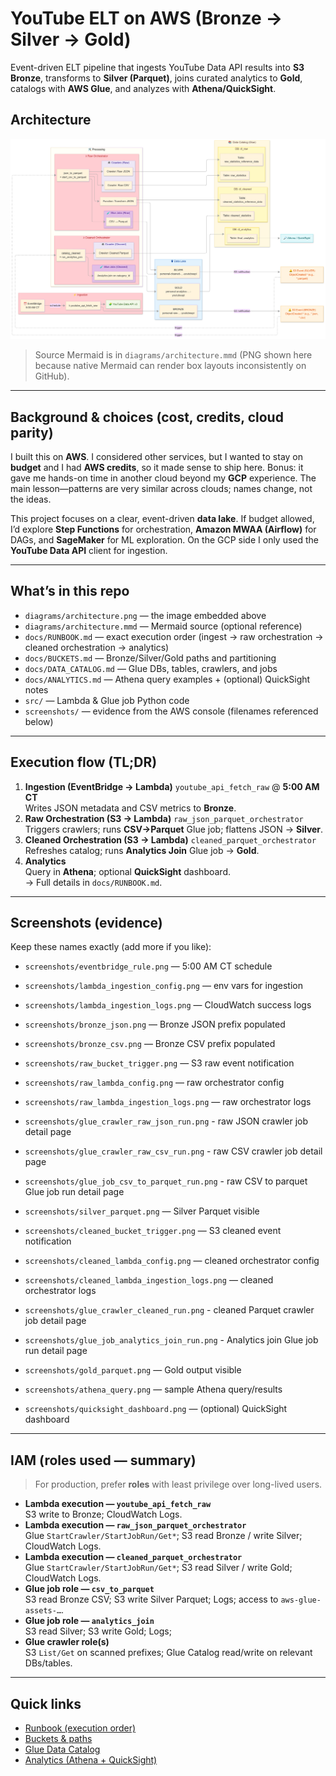 # YouTube ELT on AWS (Bronze → Silver → Gold)

Event-driven ELT pipeline that ingests YouTube Data API results into **S3 Bronze**, transforms to **Silver (Parquet)**, joins curated analytics to **Gold**, catalogs with **AWS Glue**, and analyzes with **Athena/QuickSight**.

## Architecture

![Architecture](diagrams/arquitecture_image.png)

> Source Mermaid is in `diagrams/architecture.mmd` (PNG shown here because native Mermaid can render box layouts inconsistently on GitHub).

---

## Background & choices (cost, credits, cloud parity)

I built this on **AWS**. I considered other services, but I wanted to stay on **budget** and I had **AWS credits**, so it made sense to ship here. Bonus: it gave me hands-on time in another cloud beyond my **GCP** experience. The main lesson—patterns are very similar across clouds; names change, not the ideas.

This project focuses on a clear, event-driven **data lake**. If budget allowed, I’d explore **Step Functions** for orchestration, **Amazon MWAA (Airflow)** for DAGs, and **SageMaker** for ML exploration. On the GCP side I only used the **YouTube Data API** client for ingestion.

---

## What’s in this repo

- `diagrams/architecture.png` — the image embedded above  
- `diagrams/architecture.mmd` — Mermaid source (optional reference)  
- `docs/RUNBOOK.md` — exact execution order (ingest → raw orchestration → cleaned orchestration → analytics)  
- `docs/BUCKETS.md` — Bronze/Silver/Gold paths and partitioning  
- `docs/DATA_CATALOG.md` — Glue DBs, tables, crawlers, and jobs  
- `docs/ANALYTICS.md` — Athena query examples + (optional) QuickSight notes  
- `src/` — Lambda & Glue job Python code
- `screenshots/` — evidence from the AWS console (filenames referenced below)

---

## Execution flow (TL;DR)

1. **Ingestion (EventBridge → Lambda)** `youtube_api_fetch_raw` @ **5:00 AM CT**  
   Writes JSON metadata and CSV metrics to **Bronze**.
2. **Raw Orchestration (S3 → Lambda)** `raw_json_parquet_orchestrator`  
   Triggers crawlers; runs **CSV→Parquet** Glue job; flattens JSON → **Silver**.
3. **Cleaned Orchestration (S3 → Lambda)** `cleaned_parquet_orchestrator`  
   Refreshes catalog; runs **Analytics Join** Glue job → **Gold**.
4. **Analytics**  
   Query in **Athena**; optional **QuickSight** dashboard.  
   → Full details in `docs/RUNBOOK.md`.

---

## Screenshots (evidence)

Keep these names exactly (add more if you like):

- `screenshots/eventbridge_rule.png` — 5:00 AM CT schedule  
- `screenshots/lambda_ingestion_config.png` — env vars for ingestion  
- `screenshots/lambda_ingestion_logs.png` — CloudWatch success logs  
- `screenshots/bronze_json.png` — Bronze JSON prefix populated  
- `screenshots/bronze_csv.png` — Bronze CSV prefix populated  

- `screenshots/raw_bucket_trigger.png` — S3 raw event notification  
- `screenshots/raw_lambda_config.png` — raw orchestrator config  
- `screenshots/raw_lambda_ingestion_logs.png` — raw orchestrator logs  
- `screenshots/glue_crawler_raw_json_run.png` - raw JSON crawler job detail page
- `screenshots/glue_crawler_raw_csv_run.png` - raw CSV crawler job detail page
- `screenshots/glue_job_csv_to_parquet_run.png` - raw CSV to parquet Glue job run detail page
- `screenshots/silver_parquet.png` — Silver Parquet visible  

- `screenshots/cleaned_bucket_trigger.png` — S3 cleaned event notification  
- `screenshots/cleaned_lambda_config.png` — cleaned orchestrator config  
- `screenshots/cleaned_lambda_ingestion_logs.png` — cleaned orchestrator logs  
- `screenshots/glue_crawler_cleaned_run.png` - cleaned Parquet crawler job detail page
- `screenshots/glue_job_analytics_join_run.png` - Analytics join Glue job run detail page
- `screenshots/gold_parquet.png` — Gold output visible  

- `screenshots/athena_query.png` — sample Athena query/results  
- `screenshots/quicksight_dashboard.png` — (optional) QuickSight dashboard

---

## IAM (roles used — summary)

> For production, prefer **roles** with least privilege over long-lived users.

- **Lambda execution — `youtube_api_fetch_raw`**  
  S3 write to Bronze; CloudWatch Logs.
- **Lambda execution — `raw_json_parquet_orchestrator`**  
  Glue `StartCrawler/StartJobRun/Get*`; S3 read Bronze / write Silver; CloudWatch Logs.
- **Lambda execution — `cleaned_parquet_orchestrator`**  
  Glue `StartCrawler/StartJobRun/Get*`; S3 read Silver / write Gold; CloudWatch Logs.
- **Glue job role — `csv_to_parquet`**  
  S3 read Bronze CSV; S3 write Silver Parquet; Logs; access to `aws-glue-assets-…`.
- **Glue job role — `analytics_join`**  
  S3 read Silver; S3 write Gold; Logs; 
- **Glue crawler role(s)**  
  S3 `List/Get` on scanned prefixes; Glue Catalog read/write on relevant DBs/tables.

---

## Quick links

- [Runbook (execution order)](docs/RUNBOOK.md)
- [Buckets & paths](docs/BUCKETS.md)
- [Glue Data Catalog](docs/DATA_CATALOG.md)
- [Analytics (Athena + QuickSight)](docs/ANALYTICS.md)

